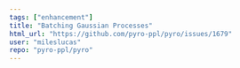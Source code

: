 ```yaml
---
tags: ["enhancement"]
title: "Batching Gaussian Processes"
html_url: "https://github.com/pyro-ppl/pyro/issues/1679"
user: "mileslucas"
repo: "pyro-ppl/pyro"
---
```


